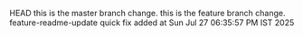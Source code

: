 HEAD
this is the master branch change.
this is the feature branch change.
feature-readme-update
quick fix added at Sun Jul 27 06:35:57 PM IST 2025
